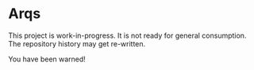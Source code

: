 # Arqs

This project is work-in-progress. It is not ready for general consumption.
The repository history may get re-written.

You have been warned!
